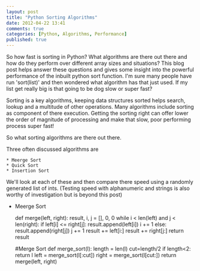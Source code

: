 ```yaml
---
layout: post
title: "Python Sorting Algorithms"
date: 2012-04-22 13:41
comments: true
categories: [Python, Algorithms, Performance]
published: true
---
```


So how fast is sorting in Python? What algorithms are there out there and how do they perform over different array sizes and situations?
This blog post helps answer these questions and gives some insight into the powerful performance of the inbuilt python sort function. I'm sure many people have run 'sort(list)' and then wondered what algorithm has that just used. If my list get really big is that going to be dog slow or super fast?

Sorting is a key algorithms, keeping data structures sorted helps search, lookup and a multitude of other operations. Many algorithms include sorting as component of there execution. Getting the sorting right can offer lower the order of magnitude of processing and make that slow, poor performing process super fast!

So what sorting algorithms are there out there. 

Three often discussed algorithms are

    * Meerge Sort
    * Quick Sort
    * Insertion Sort

We'll look at each of these and then compare there speed using a randomly generated list of ints. (Testing speed with alphanumeric and strings is also worthy of investigation but is beyond this post)

   * Meerge Sort

        def merge(left, right):
		    result, i, j = [], 0, 0
		    while i < len(left) and j < len(right):
		        if left[i] <= right[j]:
		            result.append(left[i])
		            i += 1
		        else:
		            result.append(right[j])
		            j += 1
		    result += left[i:]
		    result += right[j:]
		    return result

		#Merge Sort
		def merge_sort(l):
		    length = len(l)
		    cut=length/2
		    if length<2:
		        return l
		    left = merge_sort(l[:cut])
		    right = merge_sort(l[cut:])
		    return merge(left, right)
